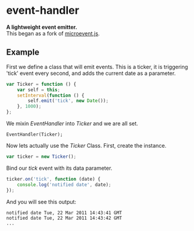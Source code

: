 event-handler
=============

**A lightweight event emitter.**  
This began as a fork of [microevent.js](https://github.com/jeromeetienne/microevent.js).

## Example

First we define a class that will emit events. This is a ticker, it is triggering 'tick' event every second, and adds the current date as a parameter.

```js
var Ticker = function () {
    var self = this;
    setInterval(function () {
        self.emit('tick', new Date());
    }, 1000);
};
```

We mixin _EventHandler_ into _Ticker_ and we are all set.

```
EventHandler(Ticker);
```

Now lets actually use the _Ticker_ Class. First, create the instance.

```js
var ticker = new Ticker();
```

Bind our _tick_ event with its data parameter.

```js
ticker.on('tick', function (date) {
    console.log('notified date', date);
});
```

And you will see this output:

```
notified date Tue, 22 Mar 2011 14:43:41 GMT
notified date Tue, 22 Mar 2011 14:43:42 GMT
...
```
